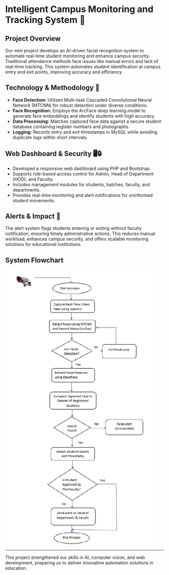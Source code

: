 # Intelligent Campus Monitoring and Tracking System 🚀

## Project Overview
Our mini project develops an AI-driven facial recognition system to automate real-time student monitoring and enhance campus security. Traditional attendance methods face issues like manual errors and lack of real-time tracking. This system automates student identification at campus entry and exit points, improving accuracy and efficiency.

## Technology & Methodology 🧠
- **Face Detection:** Utilizes Multi-task Cascaded Convolutional Neural Network (MTCNN) for robust detection under diverse conditions.
- **Face Recognition:** Employs the ArcFace deep learning model to generate face embeddings and identify students with high accuracy.
- **Data Processing:** Matches captured face data against a secure student database containing register numbers and photographs.
- **Logging:** Records entry and exit timestamps in MySQL while avoiding duplicate logs within short intervals.

## Web Dashboard & Security 🖥️🔒
- Developed a responsive web dashboard using PHP and Bootstrap.
- Supports role-based access control for Admin, Head of Department (HOD), and Faculty.
- Includes management modules for students, batches, faculty, and departments.
- Provides real-time monitoring and alert notifications for uninformed student movements.

## Alerts & Impact 🔔
The alert system flags students entering or exiting without faculty notification, ensuring timely administrative actions. This reduces manual workload, enhances campus security, and offers scalable monitoring solutions for educational institutions.

## System Flowchart
![System Flowchart](images/System_Workflow.png)



---

This project strengthened our skills in AI, computer vision, and web development, preparing us to deliver innovative automation solutions in education.
